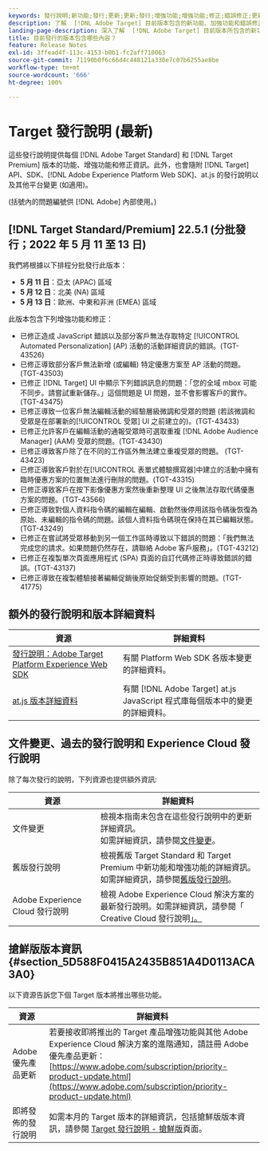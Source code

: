 ```yaml
---
keywords: 發行說明;新功能;發行;更新;更新;發行;增強功能;增強功能;修正;錯誤修正;更新
description: 了解  [!DNL Adobe Target] 目前版本包含的新功能、加強功能和錯誤修正，其中包括 SDK、API 和 JavaScript 程式庫。
landing-page-description: 深入了解  [!DNL Adobe Target] 目前版本所包含的新功能、增強功能和修正。
title: 目前發行的版本包含哪些內容？
feature: Release Notes
exl-id: 3ffead4f-113c-4153-b0b1-fc2aff710063
source-git-commit: 71190b0f6c66d4c448121a330e7c07b6255ae8be
workflow-type: tm+mt
source-wordcount: '666'
ht-degree: 100%

---
```


# Target 發行說明 (最新)

這些發行說明提供每個 [!DNL Adobe Target Standard] 和 [!DNL Target Premium] 版本的功能、增強功能和修正資訊。此外，也會隨附 [!DNL Target] API、SDK、[!DNL Adobe Experience Platform Web SDK]、at.js 的發行說明以及其他平台變更 (如適用)。

(括號內的問題編號供 [!DNL Adobe] 內部使用。)

## [!DNL Target Standard/Premium] 22.5.1 (分批發行；2022 年 5 月 11 至 13 日)

我們將根據以下排程分批發行此版本：

* **5 月 11 日**：亞太 (APAC) 區域
* **5 月 12 日**：北美 (NA) 區域
* **5 月 13 日**：歐洲、中東和非洲 (EMEA) 區域

此版本包含下列增強功能和修正：

* 已修正造成 JavaScript 錯誤以及部分客戶無法存取特定 [!UICONTROL Automated Personalization] (AP) 活動的活動詳細資訊的錯誤。(TGT-43526)
* 已修正導致部分客戶無法新增 (或編輯) 特定優惠方案至 AP 活動的問題。(TGT-43503)
* 已修正 [!DNL Target] UI 中顯示下列錯誤訊息的問題：「您的全域 mbox 可能不同步。請嘗試重新儲存。」這個問題是 UI 問題，並不會影響客戶的實作。(TGT-43475)
* 已修正導致一位客戶無法編輯活動的經驗層級微調和受眾的問題 (若該微調和受眾是在部署新的[!UICONTROL 受眾] UI 之前建立的)。(TGT-43433)
* 已修正允許客戶在編輯活動的通報受眾時可選取重複 [!DNL Adobe Audience Manager] (AAM) 受眾的問題。(TGT-43430)
* 已修正導致客戶除了在不同的工作區外無法建立重複受眾的問題。 (TGT-43423)
* 已修正導致客戶對於在[!UICONTROL 表單式體驗撰寫器]中建立的活動中擁有臨時優惠方案的位置無法進行刪除的問題。(TGT-43315)
* 已修正導致客戶在按下影像優惠方案然後重新整理 UI 之後無法存取代碼優惠方案的問題。(TGT-43566)
* 已修正導致對個人資料指令碼的編輯在編輯、啟動然後停用該指令碼後恢復為原始、未編輯的指令碼的問題。該個人資料指令碼現在保持在其已編輯狀態。(TGT-43249)
* 已修正在嘗試將受眾移動到另一個工作區時導致以下錯誤的問題：「我們無法完成您的請求。如果問題仍然存在，請聯絡 Adobe 客戶服務」。(TGT-43212)
* 已修正在複製單次頁面應用程式 (SPA) 頁面的自訂代碼修正時導致錯誤的錯誤。(TGT-43137)
* 已修正導致在複製體驗接著編輯促銷後原始促銷受到影響的問題。(TGT-41775)

## 額外的發行說明和版本詳細資料

| 資源 | 詳細資料 |
|--- |--- |
| [發行說明：Adobe Target Platform Experience Web SDK](https://experienceleague.adobe.com/docs/experience-platform/edge/release-notes.html?lang=zh-Hant) | 有關 Platform Web SDK 各版本變更的詳細資料。 |
| [at.js 版本詳細資料](/help/main/c-implementing-target/c-implementing-target-for-client-side-web/target-atjs-versions.md) | 有關 [!DNL Adobe Target] at.js JavaScript 程式庫每個版本中的變更的詳細資料。 |

## 文件變更、過去的發行說明和 Experience Cloud 發行說明

除了每次發行的說明，下列資源也提供額外資訊:

| 資源 | 詳細資料 |
|--- |--- |
| 文件變更 | 檢視本指南未包含在這些發行說明中的更新詳細資訊。<br>如需詳細資訊，請參閱[文件變更](/help/main/r-release-notes/doc-change.md#reference_366123CF00994BACBBF9BBDF2C4D840C)。 |
| 舊版發行說明 | 檢視舊版 Target Standard 和 Target Premium 中新功能和增強功能的詳細資訊。<br>如需詳細資訊，請參閱[舊版發行說明](/help/main/r-release-notes/release-notes-for-previous-releases.md)。 |
| Adobe Experience Cloud 發行說明 | 檢視 Adobe Experience Cloud 解決方案的最新發行說明。如需詳細資訊，請參閱「<br>Creative Cloud 發行說明[」。](https://experienceleague.adobe.com/docs/release-notes/experience-cloud/current.html) |

## 搶鮮版版本資訊 {#section_5D588F0415A2435B851A4D0113ACA3A0}

以下資源告訴您下個 Target 版本將推出哪些功能。

| 資源 | 詳細資料 |
|--- |--- |
| Adobe 優先產品更新 | 若要接收即將推出的 Target 產品增強功能與其他 Adobe Experience Cloud 解決方案的進階通知，請註冊 Adobe 優先產品更新：<br>[https://www.adobe.com/subscription/priority-product-update.html](https://www.adobe.com/subscription/priority-product-update.html) |
| 即將發佈的發行說明 | 如需本月的 Target 版本的詳細資訊，包括搶鮮版版本資訊，請參閱 [Target 發行說明 - 搶鮮版](/help/main/r-release-notes/target-release-notes.md)頁面。 |
